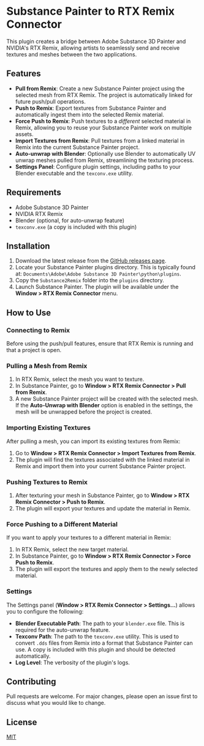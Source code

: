 # Substance Painter to RTX Remix Connector

This plugin creates a bridge between Adobe Substance 3D Painter and NVIDIA's RTX Remix, allowing artists to seamlessly send and receive textures and meshes between the two applications.

## Features

- **Pull from Remix**: Create a new Substance Painter project using the selected mesh from RTX Remix. The project is automatically linked for future push/pull operations.
- **Push to Remix**: Export textures from Substance Painter and automatically ingest them into the selected Remix material.
- **Force Push to Remix**: Push textures to a *different* selected material in Remix, allowing you to reuse your Substance Painter work on multiple assets.
- **Import Textures from Remix**: Pull textures from a linked material in Remix into the current Substance Painter project.
- **Auto-unwrap with Blender**: Optionally use Blender to automatically UV unwrap meshes pulled from Remix, streamlining the texturing process.
- **Settings Panel**: Configure plugin settings, including paths to your Blender executable and the `texconv.exe` utility.

## Requirements

- Adobe Substance 3D Painter
- NVIDIA RTX Remix
- Blender (optional, for auto-unwrap feature)
- `texconv.exe` (a copy is included with this plugin)

## Installation

1.  Download the latest release from the [GitHub releases page](https://github.com/skurtyyskirts/Substance2Remix/releases).
2.  Locate your Substance Painter plugins directory. This is typically found at: `Documents\Adobe\Adobe Substance 3D Painter\python\plugins`.
3.  Copy the `Substance2Remix` folder into the `plugins` directory.
4.  Launch Substance Painter. The plugin will be available under the **Window > RTX Remix Connector** menu.

## How to Use

### Connecting to Remix

Before using the push/pull features, ensure that RTX Remix is running and that a project is open.

### Pulling a Mesh from Remix

1.  In RTX Remix, select the mesh you want to texture.
2.  In Substance Painter, go to **Window > RTX Remix Connector > Pull from Remix**.
3.  A new Substance Painter project will be created with the selected mesh. If the **Auto-Unwrap with Blender** option is enabled in the settings, the mesh will be unwrapped before the project is created.

### Importing Existing Textures

After pulling a mesh, you can import its existing textures from Remix:

1.  Go to **Window > RTX Remix Connector > Import Textures from Remix**.
2.  The plugin will find the textures associated with the linked material in Remix and import them into your current Substance Painter project.

### Pushing Textures to Remix

1.  After texturing your mesh in Substance Painter, go to **Window > RTX Remix Connector > Push to Remix**.
2.  The plugin will export your textures and update the material in Remix.

### Force Pushing to a Different Material

If you want to apply your textures to a different material in Remix:

1.  In RTX Remix, select the new target material.
2.  In Substance Painter, go to **Window > RTX Remix Connector > Force Push to Remix**.
3.  The plugin will export the textures and apply them to the newly selected material.

### Settings

The Settings panel (**Window > RTX Remix Connector > Settings...**) allows you to configure the following:

-   **Blender Executable Path**: The path to your `blender.exe` file. This is required for the auto-unwrap feature.
-   **Texconv Path**: The path to the `texconv.exe` utility. This is used to convert `.dds` files from Remix into a format that Substance Painter can use. A copy is included with this plugin and should be detected automatically.
-   **Log Level**: The verbosity of the plugin's logs.

## Contributing

Pull requests are welcome. For major changes, please open an issue first to discuss what you would like to change.

## License

[MIT](https://choosealicense.com/licenses/mit/)
